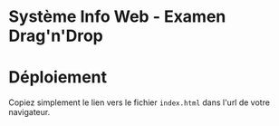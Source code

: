 # Système Info Web - Examen Drag'n'Drop

# Déploiement

Copiez simplement le lien vers le fichier `index.html` dans l'url de votre navigateur.